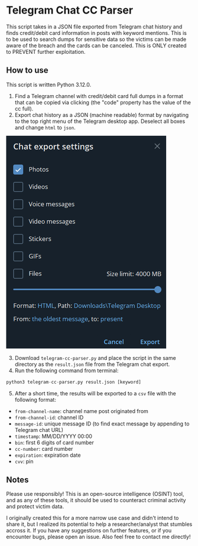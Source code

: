 # Telegram Chat CC Parser

This script takes in a JSON file exported from Telegram chat history and finds credit/debit card information 
in posts with keyword mentions. This is to be used to search dumps for sensitive data so the victims
can be made aware of the breach and the cards can be canceled. This is ONLY created to PREVENT 
further exploitation.

## How to use

This script is written Python 3.12.0.

1. Find a Telegram channel with credit/debit card full dumps in a format that can be copied via clicking (the "code" property has the value of the cc full).
2. Export chat history as a JSON (machine readable) format by navigating to the top right menu of the Telegram desktop app. Deselect all boxes and change `html` to `json`.

![demo.png](demo.png)

3. Download `telegram-cc-parser.py` and place the script in the same directory as the `result.json` file from the Telegram chat export.
4. Run the following command from terminal:

```python
python3 telegram-cc-parser.py result.json [keyword]
```
5. After a short time, the results will be exported to a `csv` file with the following format:

- `from-channel-name`: channel name post originated from
- `from-channel-id`: channel ID
- `message-id`: unique message ID (to find exact message by appending to Telegram chat URL)
- `timestamp`: MM/DD/YYYY 00:00
- `bin`: first 6 digits of card number
- `cc-number`: card number
- `expiration`: expiration date
- `cvv`: pin

## Notes

Please use responsibly! This is an open-source intelligence (OSINT) tool, and as any of these tools, it should be used to counteract criminal activity and protect victim data.

I originally created this for a more narrow use case and didn't intend to share it, but I realized its potential to help a researcher/analyst that stumbles accross it. If you have any suggestions on further features, or if you encounter bugs, please open an issue. Also feel free to contact me directly!
